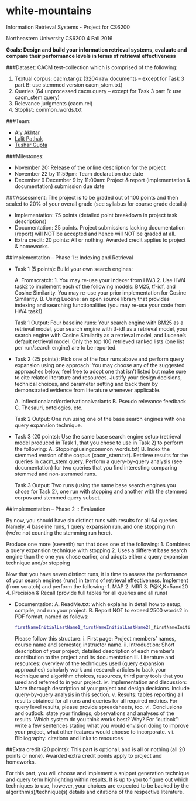 # white-mountains
Information Retrieval Systems - Project for CS6200

Northeastern University 
CS6200 4 
Fall 2016 
 
**Goals: Design and build your information retrieval systems, evaluate and compare their performance levels in terms of retrieval effectiveness**

###Dataset: 
CACM test-collection which is comprised of the following:
1. Textual corpus: cacm.tar.gz (3204 raw documents – except for Task 3 part B: use stemmed version cacm_stem.txt)
2. Queries (64 unprocessed cacm.query – except for Task 3 part B: use cacm_stem.query)
3. Relevance judgments (cacm.rel)
4. Stoplist: common_words.txt

###Team:
* [Aly Akhtar](https://github.com/alyakhtar)
* [Lalit Pathak](https://github.com/plalit)
* [Tushar Gupta](https://github.com/tusharguptacse)

###Milestones:
* November 20: Release of the online description for the project
* November 22 by 11:59pm: Team declaration due date
* December 9 December 9 by 11:00am: Project & report (implementation & documentation) submission due date


###Assessment: 
The project is to be graded out of 100 points and then scaled to 20% of your overall grade (see syllabus for course grade details)
* Implementation: 75 points (detailed point breakdown in project task descriptions)
* Documentation: 25 points. Project submissions lacking documentation (report) will NOT be accepted and hence will NOT be graded at all.
* Extra credit: 20 points: All or nothing. Awarded credit applies to project & homeworks.


##Implementation – Phase 1 :: Indexing and Retrieval

* Task 1 (5 points): Build your own search engines: 

	A. Fromscratch:
		1. You may re-use your indexer from HW3
		2. Use HW4 task2 to implement each of the following models: BM25, tf-idf, and Cosine Similarity. You may re-use your prior implementation for Cosine Similarity.
	B. Using Lucene: an open source library that provides indexing and searching functionalities (you may re-use your code from HW4 task1)


	Task 1 Output: 
	Four baseline runs: Your search engine with BM25 as a retrieval model, your search engine with tf-idf as a retrieval model, your search engine with Cosine Similarity as a retrieval model, and Lucene’s default retrieval model. Only the top 100 retrieved ranked lists (one list per run/search engine) are to be reported.

* Task 2 (25 points): 
	Pick one of the four runs above and perform query expansion using one approach:
	You may choose any of the suggested approaches below, feel free to adopt one that isn’t listed but make sure to cite related literature and resources. Justify your design decisions, technical choices, and parameter setting and back them by demonstrated evidence from literature whenever applicable.

	A. Inflectionaland/orderivationalvariants
	B. Pseudo relevance feedback
	C. Thesauri, ontologies, etc.

	Task 2 Output: 
	One run using one of the base search engines with one query expansion technique.

* Task 3 (20 points): 
	Use the same base search engine setup (retrieval model produced in Task 1, that you chose to use in Task 2) to perform the following:
	A. Stopping(usingcommon_words.txt)
	B. Index the stemmed version of the corpus (cacm_stem.txt). Retrieve results for the queries in cacm_stem.query. Perform a query-by-query analysis (see documentation) for two queries that you find interesting comparing stemmed and non-stemmed runs.

	Task 3 Output: 
	Two runs (using the same base search engines you chose for Task 2), one run with stopping and another with the stemmed corpus and stemmed query subset.


##Implementation – Phase 2 :: Evaluation

By now, you should have six distinct runs with results for all 64 queries. Namely, 4 baseline runs, 1 query expansion run, and one stopping run (we’re not counting the stemming run here).

Produce one more (seventh) run that does one of the following:
	1. Combines a query expansion technique with stopping
	2. Uses a different base search engine than the one you chose earlier, and adopts either a query expansion technique and/or stopping

Now that you have seven distinct runs, it is time to assess the performance of your search engines (runs) in terms of retrieval effectiveness. Implement (from scratch) and perform the following:
	1. MAP
	2. MRR
	3. P@K,K=5and20
	4. Precision & Recall (provide full tables for all queries and all runs)

* Documentation:
	A. ReadMe.txt: which explains in detail how to setup, compile, and run your project.
	B. Report NOT to exceed 2500 words2 in PDF format, named as follows: 
	```sh
	firstNameInitialLastName1_firstNameInitialLastName2[_firstNameInitialLastName3].pdf
	```
	Please follow this structure:
		i. First page: Project members’ names, course name and semester, instructor name.
		ii. Introduction: Short description of your project, detailed description of each member’s contribution to the project and its documentation
		iii. Literature and resources: overview of the techniques used (query expansion approaches) scholarly work and research articles to back your technique and algorithm choices, resources, third party tools that you used and referred to in your project.
		iv. Implementation and discussion: More thorough description of your project and design decisions. Include query-by-query analysis in this section.
		v. Results: tables reporting all results obtained for all runs and queries for all required metrics. For query level results, please provide spreadsheets, too.
		vi. Conclusions and outlook: state your findings, observations and analyses of the results. Which system do you think works best? Why? For “outlook”: write a few sentences stating what you would envision doing to improve your project, what other features would choose to incorporate.
		vii. Bibliography: citations and links to resources

##Extra credit (20 points):
This part is optional, and is all or nothing (all 20 points or none). Awarded extra credit points apply to project and homeworks.

For this part, you will choose and implement a snippet generation technique and query term highlighting within results. It is up to you to figure out which techniques to use, however, your choices are expected to be backed by the algorithm(s)/technique(s) details and citations of the respective literature.